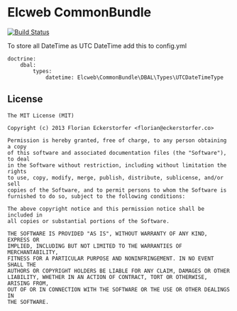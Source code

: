 Elcweb CommonBundle 
======================
[![Build Status](https://img.shields.io/travis/elcweb/common-bundle.svg)](https://travis-ci.org/elcweb/common-bundle)

To store all DateTime as UTC DateTime add this to config.yml

```
doctrine:
    dbal:
        types:
            datetime: Elcweb\CommonBundle\DBAL\Types\UTCDateTimeType
```

License
-------

    The MIT License (MIT)

    Copyright (c) 2013 Florian Eckerstorfer <florian@eckerstorfer.co>

    Permission is hereby granted, free of charge, to any person obtaining a copy
    of this software and associated documentation files (the "Software"), to deal
    in the Software without restriction, including without limitation the rights
    to use, copy, modify, merge, publish, distribute, sublicense, and/or sell
    copies of the Software, and to permit persons to whom the Software is
    furnished to do so, subject to the following conditions:

    The above copyright notice and this permission notice shall be included in
    all copies or substantial portions of the Software.

    THE SOFTWARE IS PROVIDED "AS IS", WITHOUT WARRANTY OF ANY KIND, EXPRESS OR
    IMPLIED, INCLUDING BUT NOT LIMITED TO THE WARRANTIES OF MERCHANTABILITY,
    FITNESS FOR A PARTICULAR PURPOSE AND NONINFRINGEMENT. IN NO EVENT SHALL THE
    AUTHORS OR COPYRIGHT HOLDERS BE LIABLE FOR ANY CLAIM, DAMAGES OR OTHER
    LIABILITY, WHETHER IN AN ACTION OF CONTRACT, TORT OR OTHERWISE, ARISING FROM,
    OUT OF OR IN CONNECTION WITH THE SOFTWARE OR THE USE OR OTHER DEALINGS IN
    THE SOFTWARE.